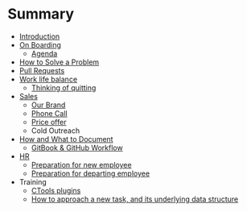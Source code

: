 # Summary

* [Introduction](README.md)
* [On Boarding](on_boarding.md)
   * [Agenda](on_boarding_agenda.md)
* [How to Solve a Problem](how_to_solve_a_problem.md)
* [Pull Requests](pull_requests.md)
* [Work life balance](work_life_balance.md)
   * [Thinking of quitting](thinking_of_quitting.md)
* [Sales](sales_intro.md)
   * [Our Brand](our_brand.md)
   * [Phone Call](phone_call.md)
   * [Price offer](price_offer.md)
   * Cold Outreach 
* [How and What to Document](how_and_what_to_document.md)
   * [GitBook & GitHub Workflow](gitbook_and_github_workflow.md)
* [HR](hr.md)
   * [Preparation for new employee](preparation_for_new_employee.md)
   * [Preparation for departing employee](preparation_for_departing_employee.md)
* Training
   * [CTools plugins](ctools_plugins.md)
   * [How to approach a new task, and its underlying data structure](approach_data_structure_task.md)

